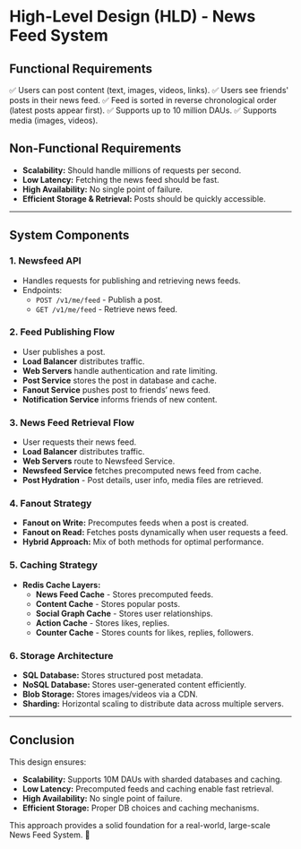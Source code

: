 # High-Level Design (HLD) - News Feed System

## Functional Requirements
✅ Users can post content (text, images, videos, links).
✅ Users see friends' posts in their news feed.
✅ Feed is sorted in reverse chronological order (latest posts appear first).
✅ Supports up to 10 million DAUs.
✅ Supports media (images, videos).

## Non-Functional Requirements
- **Scalability:** Should handle millions of requests per second.
- **Low Latency:** Fetching the news feed should be fast.
- **High Availability:** No single point of failure.
- **Efficient Storage & Retrieval:** Posts should be quickly accessible.

---

## System Components

### 1. **Newsfeed API**
- Handles requests for publishing and retrieving news feeds.
- Endpoints:
    - `POST /v1/me/feed` - Publish a post.
    - `GET /v1/me/feed` - Retrieve news feed.

### 2. **Feed Publishing Flow**
- User publishes a post.
- **Load Balancer** distributes traffic.
- **Web Servers** handle authentication and rate limiting.
- **Post Service** stores the post in database and cache.
- **Fanout Service** pushes post to friends’ news feed.
- **Notification Service** informs friends of new content.

### 3. **News Feed Retrieval Flow**
- User requests their news feed.
- **Load Balancer** distributes traffic.
- **Web Servers** route to Newsfeed Service.
- **Newsfeed Service** fetches precomputed news feed from cache.
- **Post Hydration** - Post details, user info, media files are retrieved.

### 4. **Fanout Strategy**
- **Fanout on Write:** Precomputes feeds when a post is created.
- **Fanout on Read:** Fetches posts dynamically when user requests a feed.
- **Hybrid Approach:** Mix of both methods for optimal performance.

### 5. **Caching Strategy**
- **Redis Cache Layers:**
    - **News Feed Cache** - Stores precomputed feeds.
    - **Content Cache** - Stores popular posts.
    - **Social Graph Cache** - Stores user relationships.
    - **Action Cache** - Stores likes, replies.
    - **Counter Cache** - Stores counts for likes, replies, followers.

### 6. **Storage Architecture**
- **SQL Database:** Stores structured post metadata.
- **NoSQL Database:** Stores user-generated content efficiently.
- **Blob Storage:** Stores images/videos via a CDN.
- **Sharding:** Horizontal scaling to distribute data across multiple servers.

---

## **Conclusion**
This design ensures:
- **Scalability:** Supports 10M DAUs with sharded databases and caching.
- **Low Latency:** Precomputed feeds and caching enable fast retrieval.
- **High Availability:** No single point of failure.
- **Efficient Storage:** Proper DB choices and caching mechanisms.

This approach provides a solid foundation for a real-world, large-scale News Feed System. 🚀

